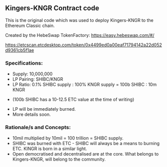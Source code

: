 ## Kingers-KNGR Contract code

This is the original code which was used to deploy Kingers-KNGR to the Ethereum Classic chain. 

Created by the HebeSwap TokenFactory: https://easy.hebeswap.com/#/

https://etcscan.etcdesktop.com/token/0x4499ed0a00eaf71794142a22d052d9361cb5f1ae


### Specifications:

- Supply: 10,000,000
- LP Pairing: SHIBC/KNGR
- LP Ratio: 0.1% SHIBC supply : 100% KNGR supply = 100b SHIBC : 10m KNGR 
* (100b SHIBC has a 10-12.5 ETC value at the time of writing)
- LP will be immediately burned.
- More details soon.

### Rationale/s and Concepts:

- 10mil multiplied by 10mil = 100 trillion = SHIBC supply.
- SHIBC was burned with ETC - SHIBC will always be a means to burning ETC. KINGR is born in a similar light.
- Open democratised and decentralised are at the core. What belongs to Kingers-KNGR, will belong to the community.
